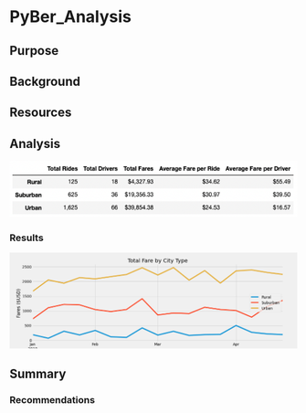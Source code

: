 # PyBer_Analysis
## Purpose

## Background

## Resources

## Analysis


![PyBer Summary](Analysis/PyBer_summary.png)

### Results

![PyBer Fare Summary](Analysis/PyBer_fare_summary.png)

## Summary

### Recommendations
